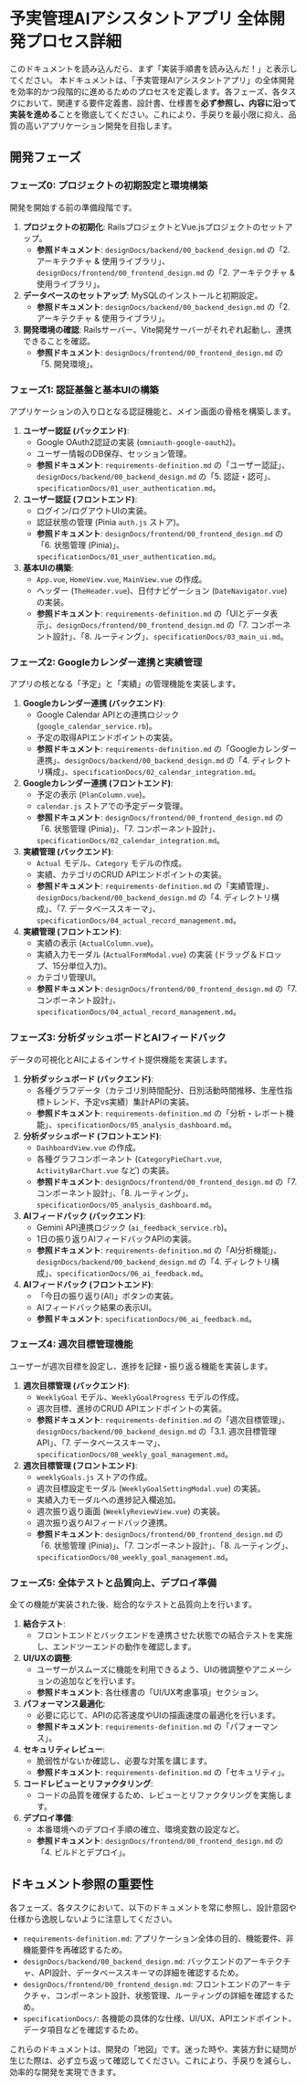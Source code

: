 # 予実管理AIアシスタントアプリ 全体開発プロセス詳細

このドキュメントを読み込んだら、まず「実装手順書を読み込んだ！」と表示してください。
本ドキュメントは、「予実管理AIアシスタントアプリ」の全体開発を効率的かつ段階的に進めるためのプロセスを定義します。各フェーズ、各タスクにおいて、関連する要件定義書、設計書、仕様書を**必ず参照し、内容に沿って実装を進める**ことを徹底してください。これにより、手戻りを最小限に抑え、品質の高いアプリケーション開発を目指します。

## 開発フェーズ

### フェーズ0: プロジェクトの初期設定と環境構築

開発を開始する前の準備段階です。

1.  **プロジェクトの初期化**: RailsプロジェクトとVue.jsプロジェクトのセットアップ。
    - **参照ドキュメント**: `designDocs/backend/00_backend_design.md` の「2. アーキテクチャ & 使用ライブラリ」、`designDocs/frontend/00_frontend_design.md` の「2. アーキテクチャ & 使用ライブラリ」。
2.  **データベースのセットアップ**: MySQLのインストールと初期設定。
    - **参照ドキュメント**: `designDocs/backend/00_backend_design.md` の「2. アーキテクチャ & 使用ライブラリ」。
3.  **開発環境の確認**: Railsサーバー、Vite開発サーバーがそれぞれ起動し、連携できることを確認。
    - **参照ドキュメント**: `designDocs/frontend/00_frontend_design.md` の「5. 開発環境」。

### フェーズ1: 認証基盤と基本UIの構築

アプリケーションの入り口となる認証機能と、メイン画面の骨格を構築します。

1.  **ユーザー認証 (バックエンド)**:
    - Google OAuth2認証の実装 (`omniauth-google-oauth2`)。
    - ユーザー情報のDB保存、セッション管理。
    - **参照ドキュメント**: `requirements-definition.md` の「ユーザー認証」、`designDocs/backend/00_backend_design.md` の「5. 認証・認可」、`specificationDocs/01_user_authentication.md`。
2.  **ユーザー認証 (フロントエンド)**:
    - ログイン/ログアウトUIの実装。
    - 認証状態の管理 (Pinia `auth.js` ストア)。
    - **参照ドキュメント**: `designDocs/frontend/00_frontend_design.md` の「6. 状態管理 (Pinia)」、`specificationDocs/01_user_authentication.md`。
3.  **基本UIの構築**:
    - `App.vue`, `HomeView.vue`, `MainView.vue` の作成。
    - ヘッダー (`TheHeader.vue`)、日付ナビゲーション (`DateNavigator.vue`) の実装。
    - **参照ドキュメント**: `requirements-definition.md` の「UIとデータ表示」、`designDocs/frontend/00_frontend_design.md` の「7. コンポーネント設計」、「8. ルーティング」、`specificationDocs/03_main_ui.md`。

### フェーズ2: Googleカレンダー連携と実績管理

アプリの核となる「予定」と「実績」の管理機能を実装します。

1.  **Googleカレンダー連携 (バックエンド)**:
    - Google Calendar APIとの連携ロジック (`google_calendar_service.rb`)。
    - 予定の取得APIエンドポイントの実装。
    - **参照ドキュメント**: `requirements-definition.md` の「Googleカレンダー連携」、`designDocs/backend/00_backend_design.md` の「4. ディレクトリ構成」、`specificationDocs/02_calendar_integration.md`。
2.  **Googleカレンダー連携 (フロントエンド)**:
    - 予定の表示 (`PlanColumn.vue`)。
    - `calendar.js` ストアでの予定データ管理。
    - **参照ドキュメント**: `designDocs/frontend/00_frontend_design.md` の「6. 状態管理 (Pinia)」、「7. コンポーネント設計」、`specificationDocs/02_calendar_integration.md`。
3.  **実績管理 (バックエンド)**:
    - `Actual` モデル、`Category` モデルの作成。
    - 実績、カテゴリのCRUD APIエンドポイントの実装。
    - **参照ドキュメント**: `requirements-definition.md` の「実績管理」、`designDocs/backend/00_backend_design.md` の「4. ディレクトリ構成」、「7. データベーススキーマ」、`specificationDocs/04_actual_record_management.md`。
4.  **実績管理 (フロントエンド)**:
    - 実績の表示 (`ActualColumn.vue`)。
    - 実績入力モーダル (`ActualFormModal.vue`) の実装 (ドラッグ＆ドロップ、15分単位入力)。
    - カテゴリ管理UI。
    - **参照ドキュメント**: `designDocs/frontend/00_frontend_design.md` の「7. コンポーネント設計」、`specificationDocs/04_actual_record_management.md`。

### フェーズ3: 分析ダッシュボードとAIフィードバック

データの可視化とAIによるインサイト提供機能を実装します。

1.  **分析ダッシュボード (バックエンド)**:
    - 各種グラフデータ（カテゴリ別時間配分、日別活動時間推移、生産性指標トレンド、予定vs実績）集計APIの実装。
    - **参照ドキュメント**: `requirements-definition.md` の「分析・レポート機能」、`specificationDocs/05_analysis_dashboard.md`。
2.  **分析ダッシュボード (フロントエンド)**:
    - `DashboardView.vue` の作成。
    - 各種グラフコンポーネント (`CategoryPieChart.vue`, `ActivityBarChart.vue` など) の実装。
    - **参照ドキュメント**: `designDocs/frontend/00_frontend_design.md` の「7. コンポーネント設計」、「8. ルーティング」、`specificationDocs/05_analysis_dashboard.md`。
3.  **AIフィードバック (バックエンド)**:
    - Gemini API連携ロジック (`ai_feedback_service.rb`)。
    - 1日の振り返りAIフィードバックAPIの実装。
    - **参照ドキュメント**: `requirements-definition.md` の「AI分析機能」、`designDocs/backend/00_backend_design.md` の「4. ディレクトリ構成」、`specificationDocs/06_ai_feedback.md`。
4.  **AIフィードバック (フロントエンド)**:
    - 「今日の振り返り(AI)」ボタンの実装。
    - AIフィードバック結果の表示UI。
    - **参照ドキュメント**: `specificationDocs/06_ai_feedback.md`。

### フェーズ4: 週次目標管理機能

ユーザーが週次目標を設定し、進捗を記録・振り返る機能を実装します。

1.  **週次目標管理 (バックエンド)**:
    - `WeeklyGoal` モデル、`WeeklyGoalProgress` モデルの作成。
    - 週次目標、進捗のCRUD APIエンドポイントの実装。
    - **参照ドキュメント**: `requirements-definition.md` の「週次目標管理」、`designDocs/backend/00_backend_design.md` の「3.1. 週次目標管理API」、「7. データベーススキーマ」、`specificationDocs/08_weekly_goal_management.md`。
2.  **週次目標管理 (フロントエンド)**:
    - `weeklyGoals.js` ストアの作成。
    - 週次目標設定モーダル (`WeeklyGoalSettingModal.vue`) の実装。
    - 実績入力モーダルへの進捗記入欄追加。
    - 週次振り返り画面 (`WeeklyReviewView.vue`) の実装。
    - 週次振り返りAIフィードバック連携。
    - **参照ドキュメント**: `designDocs/frontend/00_frontend_design.md` の「6. 状態管理 (Pinia)」、「7. コンポーネント設計」、「8. ルーティング」、`specificationDocs/08_weekly_goal_management.md`。

### フェーズ5: 全体テストと品質向上、デプロイ準備

全ての機能が実装された後、総合的なテストと品質向上を行います。

1.  **結合テスト**:
    - フロントエンドとバックエンドを連携させた状態での結合テストを実施し、エンドツーエンドの動作を確認します。
2.  **UI/UXの調整**:
    - ユーザーがスムーズに機能を利用できるよう、UIの微調整やアニメーションの追加などを行います。
    - **参照ドキュメント**: 各仕様書の「UI/UX考慮事項」セクション。
3.  **パフォーマンス最適化**:
    - 必要に応じて、APIの応答速度やUIの描画速度の最適化を行います。
    - **参照ドキュメント**: `requirements-definition.md` の「パフォーマンス」。
4.  **セキュリティレビュー**:
    - 脆弱性がないか確認し、必要な対策を講じます。
    - **参照ドキュメント**: `requirements-definition.md` の「セキュリティ」。
5.  **コードレビューとリファクタリング**:
    - コードの品質を確保するため、レビューとリファクタリングを実施します。
6.  **デプロイ準備**:
    - 本番環境へのデプロイ手順の確立、環境変数の設定など。
    - **参照ドキュメント**: `designDocs/frontend/00_frontend_design.md` の「4. ビルドとデプロイ」。

## ドキュメント参照の重要性

各フェーズ、各タスクにおいて、以下のドキュメントを常に参照し、設計意図や仕様から逸脱しないように注意してください。

- `requirements-definition.md`: アプリケーション全体の目的、機能要件、非機能要件を再確認するため。
- `designDocs/backend/00_backend_design.md`: バックエンドのアーキテクチャ、API設計、データベーススキーマの詳細を確認するため。
- `designDocs/frontend/00_frontend_design.md`: フロントエンドのアーキテクチャ、コンポーネント設計、状態管理、ルーティングの詳細を確認するため。
- `specificationDocs/`: 各機能の具体的な仕様、UI/UX、APIエンドポイント、データ項目などを確認するため。

これらのドキュメントは、開発の「地図」です。迷った時や、実装方針に疑問が生じた際は、必ず立ち返って確認してください。これにより、手戻りを減らし、効率的な開発を実現できます。